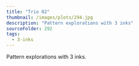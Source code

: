 ```yaml
---
title: "Trio 02"
thumbnail: /images/plots/294.jpg
description: "Pattern explorations with 3 inks"
sourceFolder: 292
tags:
  - 3-inks
---
```


Pattern explorations with 3 inks.